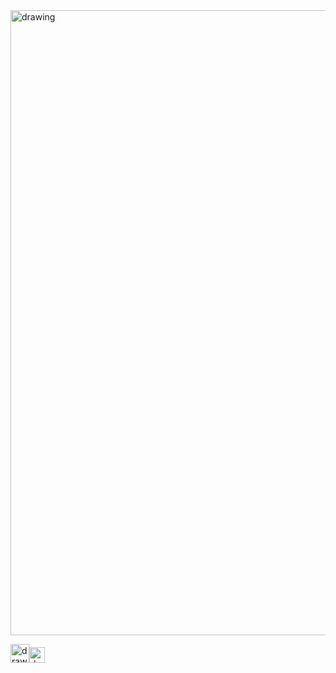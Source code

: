<img src="https://github.com/ElianaWassermann/CVDataScience/files/4906506/PosterBotany2020.pdf" alt="drawing" width="1000"/>


[<img src="https://user-images.githubusercontent.com/57723790/69009439-e5b44480-0933-11ea-8c7a-a59c860072fb.png" alt="drawing" width="30"/><img src="https://user-images.githubusercontent.com/57723790/72177145-d8a95400-33be-11ea-9c96-d9fc9e366571.jpg" alt="drawing" width="25"/>](https://elianawassermann.github.io/CVDataScience/PublicationsDataScience)
